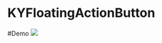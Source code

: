 # KYFloatingActionButton

#Demo
 ![](https://github.com/Lawlietop/KYFloatingActionButton/blob/master/Demo/9vfBOFE8QB.gif)
